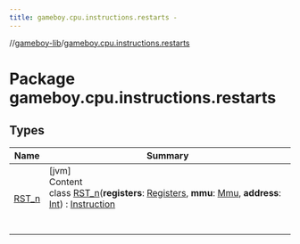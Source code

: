 ```yaml
---
title: gameboy.cpu.instructions.restarts -
---
```

//[gameboy-lib](../index.md)/[gameboy.cpu.instructions.restarts](index.md)



# Package gameboy.cpu.instructions.restarts  


## Types  
  
|  Name|  Summary| 
|---|---|
| <a name="gameboy.cpu.instructions.restarts/RST_n///PointingToDeclaration/"></a>[RST_n](-r-s-t_n/index.md)| <a name="gameboy.cpu.instructions.restarts/RST_n///PointingToDeclaration/"></a>[jvm]  <br>Content  <br>class [RST_n](-r-s-t_n/index.md)(**registers**: [Registers](../gameboy.cpu/-registers/index.md), **mmu**: [Mmu](../gameboy.memory/-mmu/index.md), **address**: [Int](https://kotlinlang.org/api/latest/jvm/stdlib/kotlin/-int/index.html)) : [Instruction](../gameboy.cpu.instructions/-instruction/index.md)  <br><br><br>

